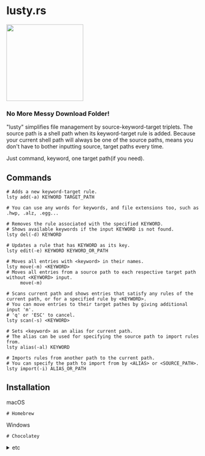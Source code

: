 # lusty.rs
<img src="https://github.com/isemae/lusty.rs/assets/55517023/63dd2cb2-4974-405b-a2fc-e1cc8ed284f9" height="200">


### No More Messy Download Folder!




"lusty" simplifies file management by source-keyword-target triplets. The source path is a shell path when its keyword-target rule is added.
Because your current shell path will always be one of the source paths, means you don't have to bother inputting source, target paths every time. 

Just command, keyword, one target path(if you need).



## Commands


```shell
# Adds a new keyword-target rule.
lsty add(-a) KEYWORD TARGET_PATH

# You can use any words for keywords, and file extensions too, such as .hwp, .alz, .egg...
```

```shell
# Removes the rule associated with the specified KEYWORD.
# Shows available keywords if the input KEYWORD is not found.
lsty del(-d) KEYWORD
```

```shell
# Updates a rule that has KEYWORD as its key.
lsty edit(-e) KEYWORD KEYWORD_OR_PATH
```

```shell
# Moves all entries with <keyword> in their names.
lsty move(-m) <KEYWORD>
# Moves all entries from a source path to each respective target path without <KEYWORD> input.
     move(-m)
```

```shell
# Scans current path and shows entries that satisfy any rules of the current path, or for a specified rule by <KEYWORD>.
# You can move entries to their target pathes by giving additional input 'm'.
# 'q' or 'ESC' to cancel.
lsty scan(-s) <KEYWORD>
```

```shell
# Sets <keyword> as an alias for current path.
# The alias can be used for specifying the source path to import rules from. 
lsty alias(-al) KEYWORD
```

```shell
# Imports rules from another path to the current path.
# You can specify the path to import from by <ALIAS> or <SOURCE_PATH>.
lsty import(-i) ALIAS_OR_PATH
```

## Installation

macOS

```shell
# Homebrew
```

Windows

```shell
# Chocolatey
```

<details markdown="1">
<summary>etc</summary> 


## 'nah why dont ya just make batch files'?
but datz no COOL


<img width="800" alt="took_2_yrs_20240331023409" src="https://github.com/isemae/lsty/assets/55517023/0c3469c3-6af7-48c4-a079-ab1dab45b784">

and not forgetting a goal is COOL

## GUI?
<img src="https://github.com/isemae/lusty.rs/assets/55517023/a9d92a2d-8e9e-49cd-9921-03baa85ef800" alt="fl_or_tr" width="500">

</details>
